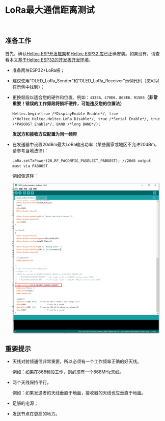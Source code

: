 # LoRa最大通信距离测试

&nbsp;

## 准备工作

首先，确认[Heltec ESP开发框架]()和[Heltec ESP32 库]()已正确安装。如果没有，请查看本文[基于Heltec ESP32的开发板开发环境]()。

- 准备两块ESP32+LoRa板；

- 建议使用“OLED_LoRa_Sender”和“OLED_LoRa_Receiver”示例代码（您可以在示例中找到）；

- 更换频段以适合您的硬件和位置。例如：`433E6，470E6，868E6，915E6`**（非常重要！错误的工作频段将损坏硬件，可能违反您的位置法）**

  `Heltec.begin(true /*DisplayEnable Enable*/, true /*Heltec.Heltec.Heltec.LoRa Disable*/, true /*Serial Enable*/, true /*PABOOST Enable*/, BAND /*long BAND*/);`

  **发送方和接收方应配置为同一频带**

- 在发送器中设置20dBm最大LoRa输出功率（某些国家或地区不允许20dBm，请参考当地法律）：

  `LoRa.setTxPower(20,RF_PACONFIG_PASELECT_PABOOST); //20dB output must via PABOOST`

  例如像这样：

  ![](img/distance_test/01.png)



## 重要提示

- 天线对射频通信非常重要，所以必须有一个工作频率正确的好天线。

  例如：如果在868频段工作，则必须有一个868MHz天线。

- 两个天线保持平行。

  例如：如果发送者的天线垂直于地面，接收器的天线也应垂直于地面。

- 足够的电源；

- 发送节点在更高的地方。








